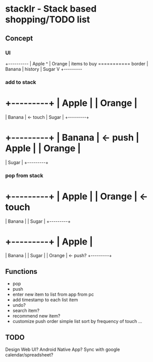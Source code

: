 stacklr - Stack based shopping/TODO list
========================================
Concept
-------
### UI

  +----------
  | Apple   ^
  | Orange  | items to buy 
  =========== border
  | Banana  | history 
  | Sugar   V
  +---------

### add to stack

  +---------+
  | Apple   |
  | Orange  |
  ===========
  | Banana  | <- touch
  | Sugar   |
  +---------+

  +---------+
  | Banana  | <- push 
  | Apple   |
  | Orange  |
  ===========
  | Sugar   |
  +---------+

### pop from stack

  +---------+
  | Apple   |
  | Orange  | <- touch
  ===========
  | Banana  | 
  | Sugar   |
  +---------+

  +---------+
  | Apple   |
  ===========
  | Banana  | 
  | Sugar   |
  | Orange  | <- push? 
  +---------+

Functions
---------
- pop
- push
- enter new item to list
   from app
   from pc
- add timestamp to each list item
- undo?
- search item?
- recommend new item?
- customize push order
    simple list
    sort by frequency of touch
    ...


TODO
-----
Design
  Web UI?
  Android Native App?
  Sync with google calendar/spreadsheet?

